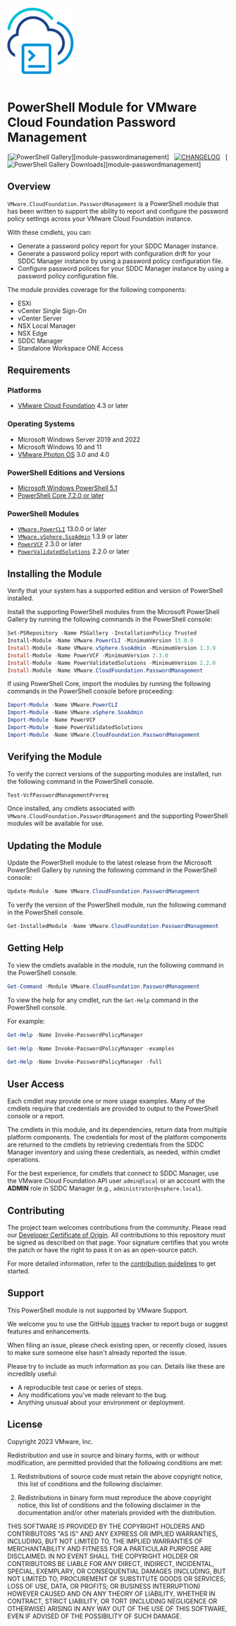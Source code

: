 <!-- markdownlint-disable first-line-h1 no-inline-html -->

<img src=".github/icon-400px.svg" alt="A PowerShell Module for Cloud Foundation Password Management" width="150"></br></br>

# PowerShell Module for VMware Cloud Foundation Password Management

[<img src="https://img.shields.io/powershellgallery/v/VMware.CloudFoundation.PasswordManagement?style=for-the-badge&logo=powershell&logoColor=white" alt="PowerShell Gallery">][module-passwordmanagement]&nbsp;&nbsp;
[<img src="https://img.shields.io/badge/Changelog-Read-blue?style=for-the-badge&logo=github&logoColor=white" alt="CHANGELOG" >][changelog]&nbsp;&nbsp;
[<img src="https://img.shields.io/powershellgallery/dt/VMware.CloudFoundation.PasswordManagement?style=for-the-badge&logo=powershell&logoColor=white" alt="PowerShell Gallery Downloads">][module-passwordmanagement]&nbsp;&nbsp;

## Overview

`VMware.CloudFoundation.PasswordManagement` is a PowerShell module that has been written to support the ability to report and configure the password policy settings across your VMware Cloud Foundation instance.

With these cmdlets, you can:

- Generate a password policy report for your SDDC Manager instance.
- Generate a password policy report with configuration drift for your SDDC Manager instance by using a password policy configuration file.
- Configure password polices for your SDDC Manager instance by using a password policy configuration file.

The module provides coverage for the following components:

- ESXi
- vCenter Single Sign-On
- vCenter Server
- NSX Local Manager
- NSX Edge
- SDDC Manager
- Standalone Workspace ONE Access

## Requirements

### Platforms

- [VMware Cloud Foundation][vmware-cloud-foundation] 4.3 or later

### Operating Systems

- Microsoft Windows Server 2019 and 2022
- Microsoft Windows 10 and 11
- [VMware Photon OS][vmware-photon] 3.0 and 4.0

### PowerShell Editions and Versions

- [Microsoft Windows PowerShell 5.1][microsoft-powershell]
- [PowerShell Core 7.2.0 or later][microsoft-powershell]

### PowerShell Modules

- [`VMware.PowerCLI`][module-vmware-powercli] 13.0.0 or later
- [`VMware.vSphere.SsoAdmin`][module-vmware-vsphere-ssoadmin] 1.3.9 or later
- [`PowerVCF`][module-powervcf] 2.3.0 or later
- [`PowerValidatedSolutions`][module-powervalidatedsolutions] 2.2.0 or later

## Installing the Module

Verify that your system has a supported edition and version of PowerShell installed.

Install the supporting PowerShell modules from the Microsoft PowerShell Gallery by running the following commands in the PowerShell console:

```powershell
Set-PSRepository -Name PSGallery -InstallationPolicy Trusted
Install-Module -Name VMware.PowerCLI -MinimumVersion 13.0.0
Install-Module -Name VMware.vSphere.SsoAdmin -MinimumVersion 1.3.9
Install-Module -Name PowerVCF -MinimumVersion 2.3.0
Install-Module -Name PowerValidatedSolutions -MinimumVersion 2.2.0
Install-Module -Name VMware.CloudFoundation.PasswordManagement
```

If using PowerShell Core, import the modules by running the following commands in the PowerShell console before proceeding:

```powershell
Import-Module -Name VMware.PowerCLI
Import-Module -Name VMware.vSphere.SsoAdmin
Import-Module -Name PowerVCF
Import-Module -Name PowerValidatedSolutions
Import-Module -Name VMware.CloudFoundation.PasswordManagement
```

## Verifying the Module

To verify the correct versions of the supporting modules are installed, run the following command in the PowerShell console.

```powershell
Test-VcfPasswordManagementPrereq
```

Once installed, any cmdlets associated with `VMware.CloudFoundation.PasswordManagement` and the supporting PowerShell modules will be available for use.

## Updating the Module

Update the PowerShell module to the latest release from the Microsoft PowerShell Gallery by running the following command in the PowerShell console:

```powershell
Update-Module -Name VMware.CloudFoundation.PasswordManagement
```

To verify the version of the PowerShell module, run the following command in the PowerShell console.

```powershell
Get-InstalledModule -Name VMware.CloudFoundation.PasswordManagement
```

## Getting Help

To view the cmdlets available in the module, run the following command in the PowerShell console.

```powershell
Get-Command -Module VMware.CloudFoundation.PasswordManagement
```

To view the help for any cmdlet, run the `Get-Help` command in the PowerShell console.

For example:

```powershell
Get-Help -Name Invoke-PasswordPolicyManager
```

```powershell
Get-Help -Name Invoke-PasswordPolicyManager -examples
```

```powershell
Get-Help -Name Invoke-PasswordPolicyManager -full
```

## User Access

Each cmdlet may provide one or more usage examples. Many of the cmdlets require that credentials are provided to output to the PowerShell console or a report.

The cmdlets in this module, and its dependencies, return data from multiple platform components. The credentials for most of the platform components are returned to the cmdlets by retrieving credentials from the SDDC Manager inventory and using these credentials, as needed, within cmdlet operations.

For the best experience, for cmdlets that connect to SDDC Manager, use the VMware Cloud Foundation API user `admin@local` or an account with the **ADMIN** role in SDDC Manager (e.g., `administrator@vsphere.local`).

## Contributing

The project team welcomes contributions from the community. Please read our [Developer Certificate of Origin][vmware-cla-dco]. All contributions to this repository must be signed as described on that page. Your signature certifies that you wrote the patch or have the right to pass it on as an open-source patch.

For more detailed information, refer to the [contribution guidelines][contributing] to get started.

## Support

This PowerShell module is not supported by VMware Support.

We welcome you to use the GitHub [issues][issues] tracker to report bugs or suggest features and enhancements.

When filing an issue, please check existing open, or recently closed, issues to make sure someone else hasn't already
reported the issue.

Please try to include as much information as you can. Details like these are incredibly useful:

- A reproducible test case or series of steps.
- Any modifications you've made relevant to the bug.
- Anything unusual about your environment or deployment.

## License

Copyright 2023 VMware, Inc.

Redistribution and use in source and binary forms, with or without modification, are permitted provided that the following conditions are met:

1. Redistributions of source code must retain the above copyright notice, this list of conditions and the following disclaimer.

2. Redistributions in binary form must reproduce the above copyright notice, this list of conditions and the following disclaimer in the documentation and/or other materials provided with the distribution.

THIS SOFTWARE IS PROVIDED BY THE COPYRIGHT HOLDERS AND CONTRIBUTORS "AS IS" AND ANY EXPRESS OR IMPLIED WARRANTIES, INCLUDING, BUT NOT LIMITED TO, THE IMPLIED WARRANTIES OF MERCHANTABILITY AND FITNESS FOR A PARTICULAR PURPOSE ARE DISCLAIMED. IN NO EVENT SHALL THE COPYRIGHT HOLDER OR CONTRIBUTORS BE LIABLE FOR ANY DIRECT, INDIRECT, INCIDENTAL, SPECIAL, EXEMPLARY, OR CONSEQUENTIAL DAMAGES (INCLUDING, BUT NOT LIMITED TO, PROCUREMENT OF SUBSTITUTE GOODS OR SERVICES; LOSS OF USE, DATA, OR PROFITS; OR BUSINESS INTERRUPTION) HOWEVER CAUSED AND ON ANY THEORY OF LIABILITY, WHETHER IN CONTRACT, STRICT LIABILITY, OR TORT (INCLUDING NEGLIGENCE OR OTHERWISE) ARISING IN ANY WAY OUT OF THE USE OF THIS SOFTWARE, EVEN IF ADVISED OF THE POSSIBILITY OF SUCH DAMAGE.

[//]: Links

[changelog]: CHANGELOG.md
[contributing]: CONTRIBUTING_DCO.md
[issues]: https://github.com/vmware/powershell-module-for-vmware-cloud-foundation-passwordmanagement/issues
[microsoft-powershell]: https://docs.microsoft.com/en-us/powershell
[module-vmware-powercli]: https://www.powershellgallery.com/packages/VMware.PowerCLI
[module-vmware-vsphere-ssoadmin]: https://www.powershellgallery.com/packages/VMware.vSphere.SsoAdmin
[module-powervcf]: https://www.powershellgallery.com/packages/PowerVCF/2.2.0
[module-reporting]: https://www.powershellgallery.com/packages/VMware.CloudFoundation.PasswordManagement
[module-powervalidatedsolutions]: https://www.powershellgallery.com/packages/PowerValidatedSolutions
[vmware-photon]: https://vmware.github.io/photon/
[vmware-cla-dco]: https://cla.vmware.com/dco
[vmware-cloud-foundation]: https://docs.vmware.com/en/VMware-Cloud-Foundation
